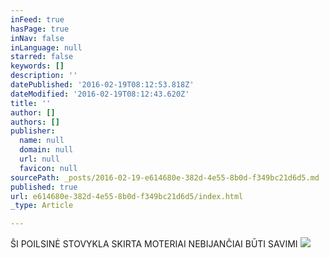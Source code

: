 ```yaml
---
inFeed: true
hasPage: true
inNav: false
inLanguage: null
starred: false
keywords: []
description: ''
datePublished: '2016-02-19T08:12:53.818Z'
dateModified: '2016-02-19T08:12:43.620Z'
title: ''
author: []
authors: []
publisher:
  name: null
  domain: null
  url: null
  favicon: null
sourcePath: _posts/2016-02-19-e614680e-382d-4e55-8b0d-f349bc21d6d5.md
published: true
url: e614680e-382d-4e55-8b0d-f349bc21d6d5/index.html
_type: Article

---
```

ŠI POILSINĖ STOVYKLA SKIRTA MOTERIAI NEBIJANČIAI BŪTI SAVIMI
![](https://the-grid-user-content.s3-us-west-2.amazonaws.com/71e46066-ee90-48aa-95d5-083f1056acbf.jpg)